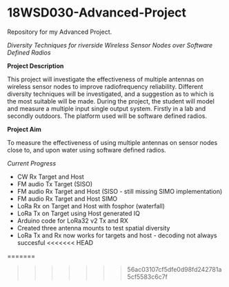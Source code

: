 # 18WSD030-Advanced-Project

Repository for my Advanced Project.

*Diversity Techniques for riverside Wireless Sensor Nodes over Software Defined Radios*

**Project Description** 

This project will investigate the effectiveness of multiple antennas on wireless sensor nodes to improve radiofrequency reliability. Different diversity techniques will be investigated, and a suggestion as to which is the most suitable will be made. During the project, the student will model and measure a multiple input single output system. Firstly in a lab and secondly outdoors. The platform used will be software defined radios. 

**Project Aim** 

 To measure the effectiveness of using multiple antennas on sensor nodes close to, and upon water using software defined radios.
 
 *Current Progress*
- CW Rx Target and Host
- FM audio Tx Target (SISO)
- FM audio Rx Target and Host (SISO - still missing SIMO implementation)
- FM audio Rx Target and Host SIMO
- LoRa Rx on Target and Host with fosphor (waterfall)
- LoRa Tx on Target using Host generated IQ
- Arduino code for LoRa32 v2 Tx and RX
- Created three antenna mounts to test spatial diversity
- LoRa Tx and Rx now works for targets and host - decoding not always succesful 
<<<<<<< HEAD

=======
>>>>>>> 56ac03107cf5dfe0d98fd242781a5cf5583c6c7f
